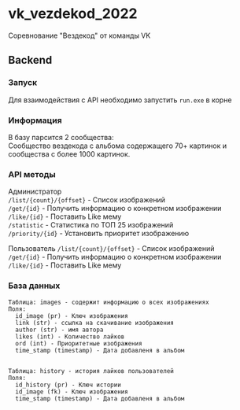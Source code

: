 # vk_vezdekod_2022
Соревнование "Вездекод" от команды VK

## Backend
### Запуск
Для взаимодействия с API необходимо запустить ```run.exe``` в корне 


### Информация
В базу парсится 2 сообщества:  
Сообщество вездекода с альбома содержащего 70+ картинок и сообщества с более 1000 картинок.


### API методы
Администратор  
`/list/{count}/{offset}` - Список изображений   
`/get/{id}` - Получить информацию о конкретном изображении  
`/like/{id}` - Поставить Like мему  
`/statistic` - Статистика по ТОП 25 изображений  
`/priority/{id}` - Установить приоритет изображению  


Пользователь
`/list/{count}/{offset}` - Список изображений   
`/get/{id}` - Получить информацию о конкретном изображении  
`/like/{id}` - Поставить Like мему  


### База данных 
```
Таблица: images - содержит информацию о всех изображениях
Поля:
  id_image (pr) - Ключ изображения
  link (str) - ссылка на скачивание изображения
  author (str) - имя автора
  likes (int) - Количество лайков
  ord (int) - Приоритетные изображения
  time_stamp (timestamp) - Дата добавленя в альбом
  
  
Таблица: history - история лайков пользователей
Поля:
  id_history (pr) - Ключ истории
  id_image (fk) - Ключ изображения
  time_stamp (timestamp) - Дата добавленя в альбом
```